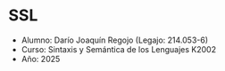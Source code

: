 # SSL
- Alumno: Darío Joaquín Regojo (Legajo: 214.053-6)
- Curso: Sintaxis y Semántica de los Lenguajes K2002
- Año: 2025
